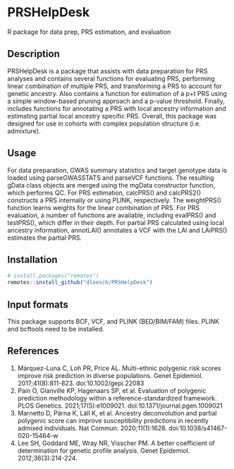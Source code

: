 # PRSHelpDesk
 R package for data prep, PRS estimation, and evaluation

## Description 
PRSHelpDesk is a package that assists with data preparation for PRS analyses and contains several functions for evaluating PRS, performing linear combination of multiple PRS, and transforming a PRS to account for genetic ancestry. Also contains a function for estimation of a p+t PRS using a simple window-based pruning approach and a p-value threshold. Finally, includes functions for annotating a PRS with local ancestry information and estimating partial local ancestry specific PRS. Overall, this package was designed for use in cohorts with complex population structure (i.e. admixture).   

## Usage
For data preparation, GWAS summary statistics and target genotype data is loaded using parseGWASSTATS and parseVCF functions. The resulting gData class objects are merged using the mgData constructor function, which performs QC. For PRS estimation, calcPRS() and calcPRS2() constructs a PRS internally or using PLINK, respectively. The weightPRS() function learns weights for the linear combination of PRS. For PRS evaluation, a number of functions are available, including evalPRS() and testPRS(), which differ in their depth. For partial PRS calculated using local ancestry information, annotLAI() annotates a VCF with the LAI and LAiPRS() estimates the partial PRS.  

## Installation
```r
# install.packages("remotes")
remotes::install_github("dloesch/PRSHelpDesk")
```
## Input formats
This package supports BCF, VCF, and PLINK (BED/BIM/FAM) files. PLINK and bcftools need to be installed. 

## References
1. Márquez-Luna C, Loh PR, Price AL. Multi-ethnic polygenic risk scores improve risk prediction in diverse populations. Genet Epidemiol. 2017;41(8):811-823. doi:10.1002/gepi.22083
2. Pain O, Glanville KP, Hagenaars SP, et al. Evaluation of polygenic prediction methodology within a reference-standardized framework. PLOS Genetics. 2021;17(5):e1009021. doi:10.1371/journal.pgen.1009021
3. Marnetto D, Pärna K, Läll K, et al. Ancestry deconvolution and partial polygenic score can improve susceptibility predictions in recently admixed individuals. Nat Commun. 2020;11(1):1628. doi:10.1038/s41467-020-15464-w
4. Lee SH, Goddard ME, Wray NR, Visscher PM. A better coefficient of determination for genetic profile analysis. Genet Epidemiol. 2012;36(3):214-224.
